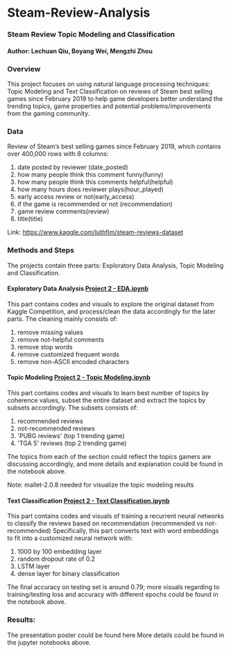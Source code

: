 # Steam-Review-Analysis
### Steam Review Topic Modeling and Classification
#### Author: Lechuan Qiu, Boyang Wei, Mengzhi Zhou

### Overview
This project focuses on using natural language processing techniques: Topic Modeling and Text Classification on reviews of Steam best selling games since February 2019 to help game developers better understand the trending topics, game properties and potential problems/improvements from the gaming community.

### Data
Review of Steam’s best selling games since February 2019, which contains over 400,000 rows with 8 columns: 
1. date posted by reviewer (date_posted)
2. how many people think this comment funny(funny)
3. how many people think this comments helpful(helpful)
4. how many hours does reviewer plays(hour_played)
5. early access review or not(early_access)
6. if the game is recommended or not (recommendation)
7. game review comments(review) 
8. title(title)

Link: https://www.kaggle.com/luthfim/steam-reviews-dataset

### Methods and Steps
The projects contain three parts: Exploratory Data Analysis, Topic Modeling and Classification.

#### Exploratory Data Analysis [Project 2 - EDA.ipynb](https://github.com/BoyangW/Steam-Review-Analysis/blob/master/Project%202%20-%20EDA.ipynb)
This part contains codes and visuals to explore the original dataset from Kaggle Competition, and process/clean the data accordingly for the later parts.
The cleaning mainly consists of: 
1. remove missing values
2. remove not-helpful comments 
3. remove stop words
4. remove customized frequent words
5. remove non-ASCII encoded characters

#### Topic Modeling [Project 2 - Topic Modeling.ipynb](https://github.com/BoyangW/Steam-Review-Analysis/blob/master/Project%202%20-%20Text%20Classification.ipynb)
This part contains codes and visuals to learn best number of topics by coherence values, subset the entire dataset and extract the topics by subsets accordingly. The subsets consists of:
1. recommended reviews
2. not-recommended reviews
3. 'PUBG reviews' (top 1 trending game)
4. 'TGA 5' reviews (top 2 trending game)

The topics from each of the section could reflect the topics gamers are discussing accordingly, and more details and explanation could be found in the notebook above.

Note: mallet-2.0.8 needed for visualize the topic modeling results

#### Text Classification [Project 2 - Text Classification.ipynb](https://github.com/BoyangW/Steam-Review-Analysis/blob/master/Project%202%20-%20Text%20Classification.ipynb)
This part contains codes and visuals of training a recurrent neural networks to classify the reviews based on recommendation (recommended vs not-recommended)
Specifically, this part converts text with word embeddings to fit into a customized neural network with:
1. 1000 by 100 embedding layer
2. random dropout rate of 0.2
3. LSTM layer
4. dense layer for binary classification

The final accuracy on testing set is around 0.79; more visuals regarding to training/testing loss and accuracy with different epochs could be found in the notebook above.

### Results:
The presentation poster could be found here
More details could be found in the jupyter notebooks above.


